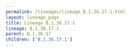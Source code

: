 ```yaml
---
permalink: /lineages/lineage_B.1.36.17.1.html
layout: lineage_page
title: Lineage B.1.36.17.1
lineage: B.1.36.17.1
parent: B.1.36.17
children: ['B.1.36.17.1']
---
```

